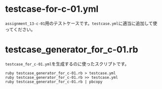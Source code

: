 # testcase-for-c-01.yml
`assignment_13-c-01`用のテストケースです。`testcase.yml`に適当に追加して使ってください。

# testcase_generator_for_c-01.rb
`testcase_for_c-01.yml`を生成するのに使ったスクリプトです。

```
ruby testcase_generator_for_c-01.rb > testcase.yml
ruby testcase_generator_for_c-01.rb >> testcase.yml
ruby testcase_generator_for_c-01.rb | pbcopy
```
